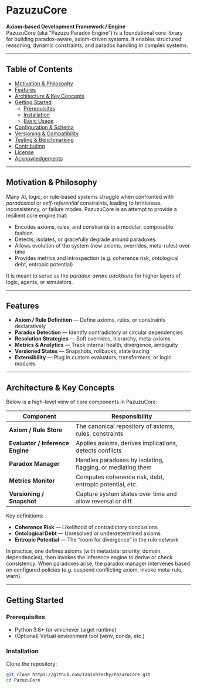# PazuzuCore

**Axiom-based Development Framework / Engine**  
PazuzuCore (aka “Pazuzu Paradox Engine”) is a foundational core library for building paradox-aware, axiom-driven systems. It enables structured reasoning, dynamic constraints, and paradox handling in complex systems.

---

## Table of Contents

- [Motivation & Philosophy](#motivation--philosophy)  
- [Features](#features)  
- [Architecture & Key Concepts](#architecture--key-concepts)  
- [Getting Started](#getting-started)  
  - [Prerequisites](#prerequisites)  
  - [Installation](#installation)  
  - [Basic Usage](#basic-usage)  
- [Configuration & Schema](#configuration--schema)  
- [Versioning & Compatibility](#versioning--compatibility)  
- [Testing & Benchmarking](#testing--benchmarking)  
- [Contributing](#contributing)  
- [License](#license)  
- [Acknowledgements](#acknowledgements)  

---

## Motivation & Philosophy

Many AI, logic, or rule-based systems struggle when confronted with *paradoxical* or *self-referential* constraints, leading to brittleness, inconsistency, or failure modes. PazuzuCore is an attempt to provide a resilient core engine that:

- Encodes axioms, rules, and constraints in a modular, composable fashion  
- Detects, isolates, or gracefully degrade around paradoxes  
- Allows evolution of the system (new axioms, overrides, meta-rules) over time  
- Provides metrics and introspection (e.g. coherence risk, ontological debt, entropic potential)  

It is meant to serve as the *paradox-aware backbone* for higher layers of logic, agents, or simulators.

---

## Features

- **Axiom / Rule Definition** — Define axioms, rules, or constraints declaratively  
- **Paradox Detection** — Identify contradictory or circular dependencies  
- **Resolution Strategies** — Soft overrides, hierarchy, meta-axioms  
- **Metrics & Analytics** — Track internal health, divergence, ambiguity  
- **Versioned States** — Snapshots, rollbacks, state tracing  
- **Extensibility** — Plug in custom evaluators, transformers, or logic modules  

---

## Architecture & Key Concepts

Below is a high-level view of core components in PazuzuCore:

| Component | Responsibility |
|-----------|----------------|
| **Axiom / Rule Store** | The canonical repository of axioms, rules, constraints |
| **Evaluator / Inference Engine** | Applies axioms, derives implications, detects conflicts |
| **Paradox Manager** | Handles paradoxes by isolating, flagging, or mediating them |
| **Metrics Monitor** | Computes coherence risk, debt, entropic potential, etc. |
| **Versioning / Snapshot** | Capture system states over time and allow reversal or diff. |

Key definitions:

- **Coherence Risk** — Likelihood of contradictory conclusions  
- **Ontological Debt** — Unresolved or underdetermined axioms  
- **Entropic Potential** — The “room for divergence” in the rule network  

In practice, one defines axioms (with metadata: priority, domain, dependencies), then invokes the inference engine to derive or check consistency. When paradoxes arise, the paradox manager intervenes based on configured policies (e.g. suspend conflicting axiom, invoke meta-rule, warn).

---

## Getting Started

### Prerequisites

- Python 3.8+ (or whichever target runtime)  
- (Optional) Virtual environment tool (venv, conda, etc.)  

### Installation

Clone the repository:

```bash
git clone https://github.com/TaoishTechy/PazuzuCore.git
cd PazuzuCore
